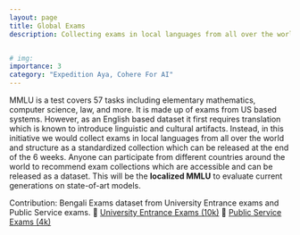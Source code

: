 ```yaml
---
layout: page
title: Global Exams
description: Collecting exams in local languages from all over the world and structuring as a standardized collection.


# img:
importance: 3
category: "Expedition Aya, Cohere For AI"
---
```


MMLU is a test covers 57 tasks including elementary mathematics, computer science, law, and more. It is made up of exams from US based systems. However, as an English based dataset it first requires translation which is known to introduce linguistic and cultural artifacts. Instead, in this initiative we would collect exams in local languages from all over the world and structure as a standardized collection which can be released at the end of the 6 weeks. Anyone can participate from different countries around the world to recommend exam collections which are accessible and can be released as a dataset. This will be the **localized MMLU** to evaluate current generations on state-of-art models.


Contribution: Bengali Exams dataset from University Entrance exams and Public Service exams.
🤗 [University Entrance Exams (10k)](https://huggingface.co/datasets/shayekh/bengali-exams)
🤗 [Public Service Exams (4k)](https://huggingface.co/datasets/shayekh/bengali-exams-public)

